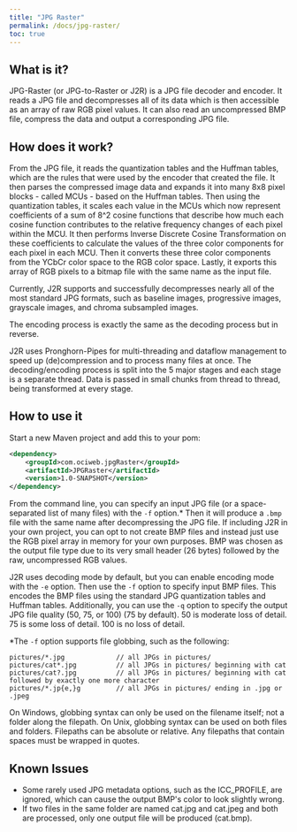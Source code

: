 ```yaml
---
title: "JPG Raster"
permalink: /docs/jpg-raster/
toc: true
---
```

## What is it?
JPG-Raster (or JPG-to-Raster or J2R) is a JPG file decoder and encoder.
It reads a JPG file and decompresses all of its data which is then accessible as an array of raw RGB pixel values.
It can also read an uncompressed BMP file, compress the data and output a corresponding JPG file.

## How does it work?
From the JPG file, it reads the quantization tables and the Huffman tables, which are the rules that were used by the encoder that created the file.
It then parses the compressed image data and expands it into many 8x8 pixel blocks - called MCUs - based on the Huffman tables.
Then using the quantization tables, it scales each value in the MCUs which now represent coefficients of a sum of 8^2 cosine functions that describe how much each cosine function contributes to the relative frequency changes of each pixel within the MCU.
It then performs Inverse Discrete Cosine Transformation on these coefficients to calculate the values of the three color components for each pixel in each MCU.
Then it converts these three color components from the YCbCr color space to the RGB color space.
Lastly, it exports this array of RGB pixels to a bitmap file with the same name as the input file.

Currently, J2R supports and successfully decompresses nearly all of the most standard JPG formats, such as baseline images, progressive images, grayscale images, and chroma subsampled images.

The encoding process is exactly the same as the decoding process but in reverse.

J2R uses Pronghorn-Pipes for multi-threading and dataflow management to speed up (de)compression and to process many files at once. The decoding/encoding process is split into the 5 major stages and each stage is a separate thread. Data is passed in small chunks from thread to thread, being transformed at every stage.

## How to use it
Start a new Maven project and add this to your pom:
```xml
<dependency>
	<groupId>com.ociweb.jpgRaster</groupId>
	<artifactId>JPGRaster</artifactId>
	<version>1.0-SNAPSHOT</version>
</dependency>
```

From the command line, you can specify an input JPG file (or a space-separated list of many files) with the `-f` option.*
Then it will produce a `.bmp` file with the same name after decompressing the JPG file.
If including J2R in your own project, you can opt to not create BMP files and instead just use the RGB pixel array in memory for your own purposes.
BMP was chosen as the output file type due to its very small header (26 bytes) followed by the raw, uncompressed RGB values.

J2R uses decoding mode by default, but you can enable encoding mode with the `-e` option.
Then use the `-f` option to specify input BMP files.
This encodes the BMP files using the standard JPG quantization tables and Huffman tables.
Additionally, you can use the `-q` option to specify the output JPG file quality (50, 75, or 100) (75 by default).
50 is moderate loss of detail.
75 is some loss of detail.
100 is no loss of detail.

*The `-f` option supports file globbing, such as the following:
```
pictures/*.jpg             // all JPGs in pictures/
pictures/cat*.jpg          // all JPGs in pictures/ beginning with cat
pictures/cat?.jpg          // all JPGs in pictures/ beginning with cat followed by exactly one more character
pictures/*.jp{e,}g         // all JPGs in pictures/ ending in .jpg or .jpeg
```
On Windows, globbing syntax can only be used on the filename itself; not a folder along the filepath.
On Unix, globbing syntax can be used on both files and folders.
Filepaths can be absolute or relative.
Any filepaths that contain spaces must be wrapped in quotes.

## Known Issues
* Some rarely used JPG metadata options, such as the ICC_PROFILE, are ignored, which can cause the output BMP's color to look slightly wrong.
* If two files in the same folder are named cat.jpg and cat.jpeg and both are processed, only one output file will be produced (cat.bmp).